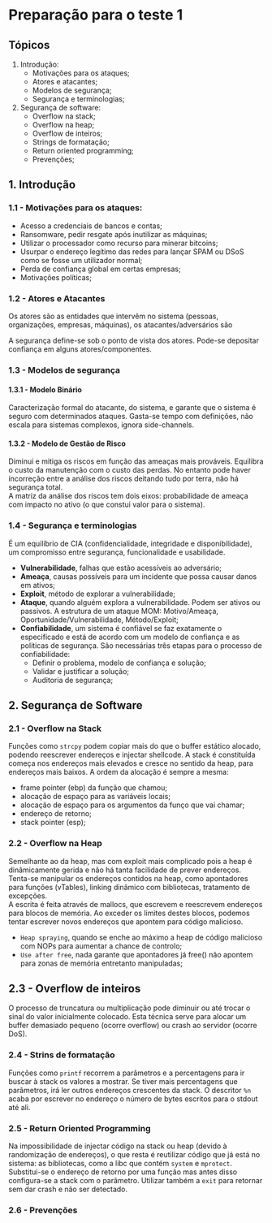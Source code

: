 # Preparação para o teste 1

## Tópicos

1. Introdução:
    - Motivações para os ataques;
    - Atores e atacantes;
    - Modelos de segurança;
    - Segurança e terminologias;
2. Segurança de software:
    - Overflow na stack;
    - Overflow na heap;
    - Overflow de inteiros;
    - Strings de formatação;
    - Return oriented programming;
    - Prevenções;

## 1. Introdução

### 1.1 - Motivações para os ataques:
 
- Acesso a credenciais de bancos e contas;
- Ransomware, pedir resgate após inutilizar as máquinas;
- Utilizar o processador como recurso para minerar bitcoins;
- Usurpar o endereço legítimo das redes para lançar SPAM ou DSoS como se fosse um utilizador normal;
- Perda de confiança global em certas empresas;
- Motivações políticas;

### 1.2 - Atores e Atacantes

Os atores são as entidades que intervêm no sistema (pessoas, organizações, empresas, máquinas), os atacantes/adversários são  

A segurança define-se sob o ponto de vista dos atores. Pode-se depositar confiança em alguns atores/componentes.

### 1.3 - Modelos de segurança

#### 1.3.1 - Modelo Binário

Caracterização formal do atacante, do sistema, e garante que o sistema é seguro com determinados ataques. Gasta-se tempo com definições, não escala para sistemas complexos, ignora side-channels.

#### 1.3.2 - Modelo de Gestão de Risco

Diminui e mitiga os riscos em função das ameaças mais prováveis. Equilibra o custo da manutenção com o custo das perdas. No entanto pode haver incorreção entre a análise dos riscos deitando tudo por terra, não há segurança total. <br>
A matriz da análise dos riscos tem dois eixos: probabilidade de ameaça com impacto no ativo (o que constui valor para o sistema).

### 1.4 - Segurança e terminologias

É um equilíbrio de CIA (confidencialidade, integridade e disponibilidade), um compromisso entre segurança, funcionalidade e usabilidade. 

- **Vulnerabilidade**,  falhas que estão acessíveis ao adversário;
- **Ameaça**, causas possíveis para um incidente que possa causar danos em ativos;
- **Exploit**, método de explorar a vulnerabilidade;
- **Ataque**, quando alguém explora a vulnerabilidade. Podem ser ativos ou passivos. A estrutura de um ataque MOM: Motivo/Ameaça, Oportunidade/Vulnerabilidade, Método/Exploit;
- **Confiabilidade**, um sistema é confiável se faz exatamente o especificado e está de acordo com um modelo de confiança e as politicas de segurança. São necessárias três etapas para o processo de confiabilidade:
    - Definir o problema, modelo de confiança e solução;
    - Validar e justificar a solução;
    - Auditoria de segurança;

## 2. Segurança de Software

### 2.1 - Overflow na Stack

Funções como `strcpy` podem copiar mais do que o buffer estático alocado, podendo reescrever endereços e injectar shellcode. A stack é constituída começa nos endereços mais elevados e cresce no sentido da heap, para endereços mais baixos. A ordem da alocação é sempre a mesma:
- frame pointer (ebp) da função que chamou;
- alocação de espaço para as variáveis locais;
- alocação de espaço para os argumentos da funço que vai chamar;
- endereço de retorno;
- stack pointer (esp);

### 2.2 - Overflow na Heap

Semelhante ao da heap, mas com exploit mais complicado pois a heap é dinâmicamente gerida e não há tanta facilidade de prever endereços. Tenta-se manipular os endereços contidos na heap, como apontadores para funções (vTables), linking dinâmico com bibliotecas, tratamento de excepções. <br>A escrita é feita através de mallocs, que escrevem e reescrevem endereços para blocos de memória. Ao exceder os limites destes blocos, podemos tentar escrever novos endereços que apontem para código malicioso.
- `Heap spraying`, quando se enche ao máximo a heap de código malicioso com NOPs para aumentar a chance de controlo;
- `Use after free`, nada garante que apontadores já free() não apontem para zonas de memória entretanto manipuladas;

## 2.3 - Overflow de inteiros

O processo de truncatura ou multiplicação pode diminuir ou até trocar o sinal do valor inicialmente colocado. Esta técnica serve para alocar um buffer demasiado pequeno (ocorre overflow) ou crash ao servidor (ocorre DoS).

### 2.4 - Strins de formatação

Funções como `printf` recorrem a parâmetros e a percentagens para ir buscar à stack os valores a mostrar. Se tiver mais percentagens que parâmetros, irá ler outros endereços crescentes da stack. O descritor `%n` acaba por escrever no endereço o número de bytes escritos para o stdout até ali.

### 2.5 - Return Oriented Programming

Na impossibilidade de injectar código na stack ou heap (devido à randomização de endereços), o que resta é reutilizar código que já está no sistema: as bibliotecas, como a libc que contém `system` e `mprotect`. <br>
Substitui-se o endereço de retorno por uma função mas antes disso configura-se a stack com o parâmetro. Utilizar também a `exit` para retornar sem dar crash e não ser detectado.

### 2.6 - Prevenções

